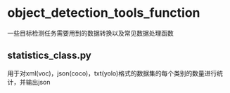 # object_detection_tools_function
  一些目标检测任务需要用到的数据转换以及常见数据处理函数
##  statistics_class.py
用于对xml(voc)，json(coco)，txt(yolo)格式的数据集的每个类别的数量进行统计，并输出json
